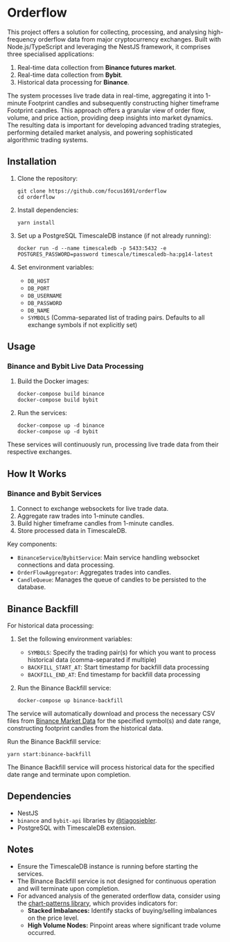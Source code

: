 # Orderflow

This project offers a solution for collecting, processing, and analysing high-frequency orderflow data from major cryptocurrency exchanges. Built with Node.js/TypeScript and leveraging the NestJS framework, it comprises three specialised applications:

1. Real-time data collection from **Binance futures market**.
2. Real-time data collection from **Bybit**.
3. Historical data processing for **Binance**.

The system processes live trade data in real-time, aggregating it into 1-minute Footprint candles and subsequently constructing higher timeframe Footprint candles. This approach offers a granular view of order flow, volume, and price action, providing deep insights into market dynamics. The resulting data is important for developing advanced trading strategies, performing detailed market analysis, and powering sophisticated algorithmic trading systems.

## Installation

1. Clone the repository:
   ```
   git clone https://github.com/focus1691/orderflow
   cd orderflow
   ```

2. Install dependencies:
   ```
   yarn install
   ```

3. Set up a PostgreSQL TimescaleDB instance (if not already running):
   ```
   docker run -d --name timescaledb -p 5433:5432 -e POSTGRES_PASSWORD=password timescale/timescaledb-ha:pg14-latest
   ```

4. Set environment variables:
   - `DB_HOST`
   - `DB_PORT`
   - `DB_USERNAME`
   - `DB_PASSWORD`
   - `DB_NAME`
   - `SYMBOLS` (Comma-separated list of trading pairs. Defaults to all exchange symbols if not explicitly set)

## Usage

### Binance and Bybit Live Data Processing

1. Build the Docker images:
   ```
   docker-compose build binance
   docker-compose build bybit
   ```

2. Run the services:
   ```
   docker-compose up -d binance
   docker-compose up -d bybit
   ```

These services will continuously run, processing live trade data from their respective exchanges.

## How It Works

### Binance and Bybit Services

1. Connect to exchange websockets for live trade data.
2. Aggregate raw trades into 1-minute candles.
3. Build higher timeframe candles from 1-minute candles.
4. Store processed data in TimescaleDB.

Key components:
- `BinanceService`/`BybitService`: Main service handling websocket connections and data processing.
- `OrderFlowAggregator`: Aggregates trades into candles.
- `CandleQueue`: Manages the queue of candles to be persisted to the database.

## Binance Backfill

For historical data processing:

1. Set the following environment variables:
   - `SYMBOLS`: Specify the trading pair(s) for which you want to process historical data (comma-separated if multiple)
   - `BACKFILL_START_AT`: Start timestamp for backfill data processing
   - `BACKFILL_END_AT`: End timestamp for backfill data processing

2. Run the Binance Backfill service:
   ```
   docker-compose up binance-backfill
   ```

The service will automatically download and process the necessary CSV files from [Binance Market Data](https://data.binance.vision/?prefix=data/futures/um/daily/) for the specified symbol(s) and date range, constructing footprint candles from the historical data.


Run the Binance Backfill service:
   ```
   yarn start:binance-backfill
   ```

The Binance Backfill service will process historical data for the specified date range and terminate upon completion.

## Dependencies

- NestJS
- `binance` and `bybit-api` libraries by [@tiagosiebler](https://github.com/tiagosiebler).
- PostgreSQL with TimescaleDB extension.

## Notes

- Ensure the TimescaleDB instance is running before starting the services.
- The Binance Backfill service is not designed for continuous operation and will terminate upon completion.
- For advanced analysis of the generated orderflow data, consider using the [chart-patterns library](https://github.com/focus1691/chart-patterns), which provides indicators for:
   - **Stacked Imbalances:** Identify stacks of buying/selling imbalances on the price level.
   - **High Volume Nodes:** Pinpoint areas where significant trade volume occurred.
